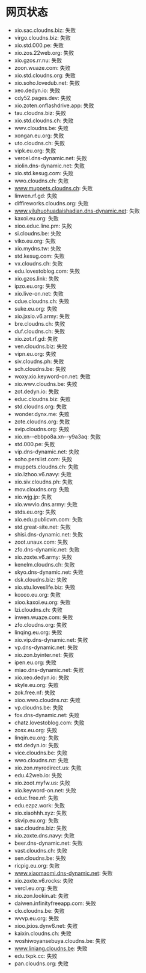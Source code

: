 # 网页状态
- xio.sac.cloudns.biz: 失败
- virgo.cloudns.biz: 失败
- xio.std.000.pe: 失败
- xio.zos.22web.org: 失败
- xio.gzos.rr.nu: 失败
- zoon.wuaze.com: 失败
- xio.std.cloudns.org: 失败
- xio.soho.lovedub.net: 失败
- xeo.dedyn.io: 失败
- cdy52.pages.dev: 失败
- xio.zoten.onflashdrive.app: 失败
- tau.cloudns.biz: 失败
- xio.std.cloudns.ch: 失败
- wwv.cloudns.be: 失败
- xongan.eu.org: 失败
- uto.cloudns.ch: 失败
- vipk.eu.org: 失败
- vercel.dns-dynamic.net: 失败
- xiolin.dns-dynamic.net: 失败
- xio.std.kesug.com: 失败
- wwo.cloudns.ch: 失败
- www.muppets.cloudns.ch: 失败
- linwen.rf.gd: 失败
- diffireworks.cloudns.org: 失败
- www.yiluhuohuadaishadian.dns-dynamic.net: 失败
- kaxoi.eu.org: 失败
- xioo.educ.line.pm: 失败
- si.cloudns.be: 失败
- viko.eu.org: 失败
- xio.mydns.tw: 失败
- std.kesug.com: 失败
- vx.cloudns.ch: 失败
- edu.lovestoblog.com: 失败
- xio.gzos.link: 失败
- ipzo.eu.org: 失败
- xio.live-on.net: 失败
- cdue.cloudns.ch: 失败
- suke.eu.org: 失败
- xio.jxsio.v6.army: 失败
- bre.cloudns.ch: 失败
- duf.cloudns.ch: 失败
- xio.zot.rf.gd: 失败
- ven.cloudns.biz: 失败
- vipn.eu.org: 失败
- siv.cloudns.ph: 失败
- sch.cloudns.be: 失败
- woxy.xio.keyword-on.net: 失败
- xio.wwv.cloudns.be: 失败
- zot.dedyn.io: 失败
- educ.cloudns.biz: 失败
- std.cloudns.org: 失败
- wonder.dynx.me: 失败
- zote.cloudns.org: 失败
- svip.cloudns.org: 失败
- xio.xn--ebbpo8a.xn--y9a3aq: 失败
- std.000.pe: 失败
- vip.dns-dynamic.net: 失败
- soho.perslist.com: 失败
- muppets.cloudns.ch: 失败
- xio.lzhoo.v6.navy: 失败
- xio.siv.cloudns.ph: 失败
- mov.cloudns.org: 失败
- xio.wjg.jp: 失败
- xio.wwvio.dns.army: 失败
- stds.eu.org: 失败
- xio.edu.publicvm.com: 失败
- std.great-site.net: 失败
- shisi.dns-dynamic.net: 失败
- zoot.unaux.com: 失败
- zfo.dns-dynamic.net: 失败
- xio.zoxte.v6.army: 失败
- kenelm.cloudns.ch: 失败
- skyo.dns-dynamic.net: 失败
- dsk.cloudns.biz: 失败
- xio.stu.loveslife.biz: 失败
- kcoco.eu.org: 失败
- xioo.kaxoi.eu.org: 失败
- lzi.cloudns.ch: 失败
- inwen.wuaze.com: 失败
- zfo.cloudns.org: 失败
- linqing.eu.org: 失败
- xio.vip.dns-dynamic.net: 失败
- vp.dns-dynamic.net: 失败
- xio.zon.byinter.net: 失败
- ipen.eu.org: 失败
- miao.dns-dynamic.net: 失败
- xio.xeo.dedyn.io: 失败
- skyle.eu.org: 失败
- zok.free.nf: 失败
- xioo.wwo.cloudns.nz: 失败
- vp.cloudns.be: 失败
- fox.dns-dynamic.net: 失败
- chatz.lovestoblog.com: 失败
- zosx.eu.org: 失败
- linqin.eu.org: 失败
- std.dedyn.io: 失败
- vice.cloudns.be: 失败
- wwo.cloudns.nz: 失败
- xio.zon.myredirect.us: 失败
- edu.42web.io: 失败
- xio.zoot.myfw.us: 失败
- xio.keyword-on.net: 失败
- educ.free.nf: 失败
- edu.ezpz.work: 失败
- xio.xiaohhh.xyz: 失败
- skvip.eu.org: 失败
- sac.cloudns.biz: 失败
- xio.zoxte.dns.navy: 失败
- beer.dns-dynamic.net: 失败
- vast.cloudns.ch: 失败
- sen.cloudns.be: 失败
- ricpig.eu.org: 失败
- www.xiaomaomi.dns-dynamic.net: 失败
- xio.zoxte.v6.rocks: 失败
- vercl.eu.org: 失败
- xio.zon.lookin.at: 失败
- daiwen.infinityfreeapp.com: 失败
- clo.cloudns.be: 失败
- wvvp.eu.org: 失败
- xioo.jxios.dynv6.net: 失败
- kaixin.cloudns.ch: 失败
- woshiwoyansebuya.cloudns.be: 失败
- www.liniang.cloudns.be: 失败
- edu.tkpk.cc: 失败
- pan.cloudns.org: 失败
